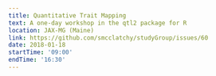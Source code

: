 ```yaml
---
title: Quantitative Trait Mapping
text: A one-day workshop in the qtl2 package for R
location: JAX-MG (Maine)
link: https://github.com/smcclatchy/studyGroup/issues/60
date: 2018-01-18
startTime: '09:00'
endTime: '16:30'
---
```

